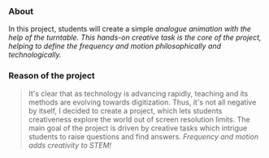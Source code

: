 ### About

In this project, students will create a simple <var>analogue animation<var> with the help of the turntable. This <var>hands-on</var> creative task is the core of the project, helping to define the <var>frequency<var> and <var>motion</var> philosophically and technologically.  



### Reason of the project

>It's clear that as technology is advancing rapidly, teaching and its methods are evolving towards digitization. Thus, it's not all negative by itself, I decided to create a project, which lets students creativeness explore the world out of screen resolution limits. The main goal of the project is driven by creative tasks which intrigue students to raise questions and find answers. *Frequency and motion adds creativity to STEM!*
